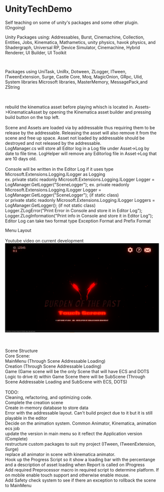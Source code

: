 # UnityTechDemo

Self teaching on some of unity's packages and some other plugin. (Ongoing) 

Unity Packages using:
Addressables,
Burst,
Cinemachine,
Collection,
Entities,
Jobs,
Kinematica,
Mathametics, 
unity physics, havok physics, and
Shadergraph,
Universal RP,
Device Simulator,
Cinemachine,
Hybrid Renderer,
UI Builder,
UI Toolkit

<br />

Packages using
UniTask,
UniRx,
Dotween,
ZLogger, 
ITween,
ITweenExtension,
Surge,
Castle Core,
Moq,
MagicOnion,
GRpc,
Ulid,
System libraries
Microsoft libraries,
MasterMemory,
MessagePack,and
ZString

<br />
<br />
rebuild the kinematica asset before playing whisch is located in. Assets->KinematicaAsset by opening the Kinematica asset builder and pressing build button on the top left.
<br />
<br />
Scene and Assets are loaded via by addressable thus requiring them to be release by the addressable. Releasing the asset will also remove it from the scene and free up space.
Asset not loaded by addressable should be destroyed and not released by the addressable.
<br />
LogManager.cs will store all Editor log in a Log file under Asset->Log by date to file time. LogHelper will remove any Editorlog file in Asset->Log that are 10 days old.
<br />
<br />
Console will be written in the Editor Log if it uses type Microsoft.Extensions.Logging.ILogger as Logging
<br />
ex.        private static readonly Microsoft.Extensions.Logging.ILogger Logger = LogManager.GetLogger("SceneLogger");
ex.        private readonly Microsoft.Extensions.Logging.ILogger Logger = LogManager.GetLogger("SceneLogger"); (if static class)
<br /> or  private static readonly Microsoft.Extensions.Logging.ILogger Loggers = LogManager.GetLogger<SceneLogger>(); (if not static class)

<br />
 Logger.ZLogError("Print Error in Console and store it in Editor Log");
 <br />
                 Logger.ZLogInformation("Print info in Console and store it in Editor Log");
                 
<br/>                 
Editor Log can take two format type Exception Format and Prefix Format
<br/>

Menu Layout
<br/>
<br/>
Youtube video on current development
[![Watch the video](https://github.com/KDahir247/UnityTechDemo/blob/main/TechDemoProject/Assets/Images/2020.11.03-21.59.png)](https://www.youtube.com/watch?v=N7ExiAEQPE4&feature=youtu.be)


<br/>
<br/>
Scene Structure 
<br/>
Core Scene:
<br/>
MainMenu (Through Scene Addressable Loading)
<br/>
Creation (Through Scene Addressable Loading)
<br/>
Game (Game scene will be the only Scene that will have ECS and DOTS Logic to drive it) within Game Scene there will be SubScene (Through Scene Addressable Loading and SubScene with ECS, DOTS)
<br/>

<br/>
TODO:
<br/>
Cleaning, refactoring, and optimizing code.
<br/>
Complete the creation scene
<br/>
Create in-memory database to store data
<br/>
Error with the addressable layout. Can't build project due to it but it is still playable in the editor
<br/>
Decide on the animation system. Common Animator, Kinematica, animation ecs job 
<br/>
update the version in main menu so it reflect the Application version (Complete)
<br/>
restructure custom packages to suit my project (ITween, ITweenExtension, Surge)
<br/>
replace all animator in scene with kinematica animator.
<br/>
Hook up the Progress Script so it show a loading bar with the percentange and a description of asset loading when Report is called on IProgress<float>
<br/>
Add required Preprocessor macro in required script to determine platform. If on mobile enable touch support and otherwise enable mouse.
<br/>
 Add Safety check system to see if there an exception to rollback the scene to MainMenu
